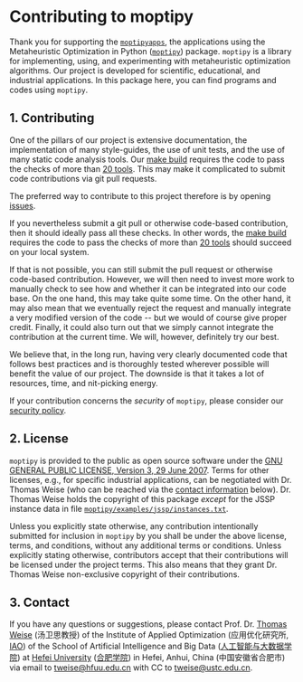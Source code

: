 # Contributing to moptipy

Thank you for supporting the [`moptipyapps`](https://thomasweise.github.io/moptipyapps), the applications using the Metaheuristic Optimization in Python ([`moptipy`](https://thomasweise.github.io/moptipy)) package.
`moptipy` is a library for implementing, using, and experimenting with metaheuristic optimization algorithms.
Our project is developed for scientific, educational, and industrial applications.
In this package here, you can find programs and codes using `moptipy`.


## 1. Contributing

One of the pillars of our project is extensive documentation, the implementation of many style-guides, the use of unit tests, and the use of many static code analysis tools.
Our [make build](https://thomasweise.github.io/moptipyapps/Makefile.html) requires the code to pass the checks of more than [20 tools](https://thomasweise.github.io/moptipyapps/index.html#unit-tests-and-static-analysis).
This may make it complicated to submit code contributions via git pull requests.

The preferred way to contribute to this project therefore is by opening [issues](https://github.com/thomasWeise/moptipyapps/issues).

If you nevertheless submit a git pull or otherwise code-based contribution, then it should ideally pass all these checks.
In other words, the [make build](https://thomasweise.github.io/moptipyapps/Makefile.html) requires the code to pass the checks of more than [20 tools](https://thomasweise.github.io/moptipyapps/index.html#unit-tests-and-static-analysis) should succeed on your local system.

If that is not possible, you can still submit the pull request or otherwise code-based contribution.
However, we will then need to invest more work to manually check to see how and whether it can be integrated into our code base.
On the one hand, this may take quite some time.
On the other hand, it may also mean that we eventually reject the request and manually integrate a very modified version of the code -- but we would of course give proper credit.
Finally, it could also turn out that we simply cannot integrate the contribution at the current time.
We will, however, definitely try our best.

We believe that, in the long run, having very clearly documented code that follows best practices and is thoroughly tested wherever possible will benefit the value of our project.
The downside is that it takes a lot of resources, time, and nit-picking energy.

If your contribution concerns the *security* of `moptipy`, please consider our [security policy](https://thomasweise.github.io/moptipyapps/SECURITY_md.html).


## 2. License

`moptipy` is provided to the public as open source software under the [GNU GENERAL PUBLIC LICENSE, Version 3, 29 June 2007](https://thomasweise.github.io/moptipy/LICENSE.html).
Terms for other licenses, e.g., for specific industrial applications, can be negotiated with Dr. Thomas Weise (who can be reached via the [contact information](#3-contact) below).
Dr. Thomas Weise holds the copyright of this package *except* for the JSSP instance data in file [`moptipy/examples/jssp/instances.txt`](https://github.com/thomasWeise/moptipy/blob/main/moptipy/examples/jssp/instances.txt).

Unless you explicitly state otherwise, any contribution intentionally submitted for inclusion in `moptipy` by you shall be under the above license, terms, and conditions, without any additional terms or conditions.
Unless explicitly stating otherwise, contributors accept that their contributions will be licensed under the project terms.
This also means that they grant Dr. Thomas Weise non-exclusive copyright of their contributions.


## 3. Contact

If you have any questions or suggestions, please contact
Prof. Dr. [Thomas Weise](http://iao.hfuu.edu.cn/5) (汤卫思教授) of the 
Institute of Applied Optimization (应用优化研究所, [IAO](http://iao.hfuu.edu.cn)) of the
School of Artificial Intelligence and Big Data ([人工智能与大数据学院](http://www.hfuu.edu.cn/aibd/)) at
[Hefei University](http://www.hfuu.edu.cn/english/) ([合肥学院](http://www.hfuu.edu.cn/)) in
Hefei, Anhui, China (中国安徽省合肥市) via
email to [tweise@hfuu.edu.cn](mailto:tweise@hfuu.edu.cn) with CC to [tweise@ustc.edu.cn](mailto:tweise@ustc.edu.cn).
